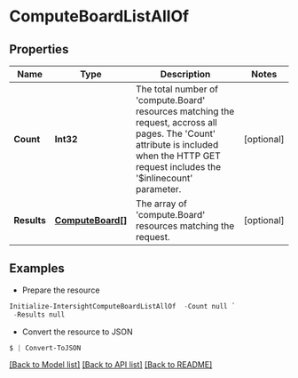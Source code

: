 # ComputeBoardListAllOf
## Properties

Name | Type | Description | Notes
------------ | ------------- | ------------- | -------------
**Count** | **Int32** | The total number of &#39;compute.Board&#39; resources matching the request, accross all pages. The &#39;Count&#39; attribute is included when the HTTP GET request includes the &#39;$inlinecount&#39; parameter. | [optional] 
**Results** | [**ComputeBoard[]**](ComputeBoard.md) | The array of &#39;compute.Board&#39; resources matching the request. | [optional] 

## Examples

- Prepare the resource
```powershell
Initialize-IntersightComputeBoardListAllOf  -Count null `
 -Results null
```

- Convert the resource to JSON
```powershell
$ | Convert-ToJSON
```

[[Back to Model list]](../README.md#documentation-for-models) [[Back to API list]](../README.md#documentation-for-api-endpoints) [[Back to README]](../README.md)

